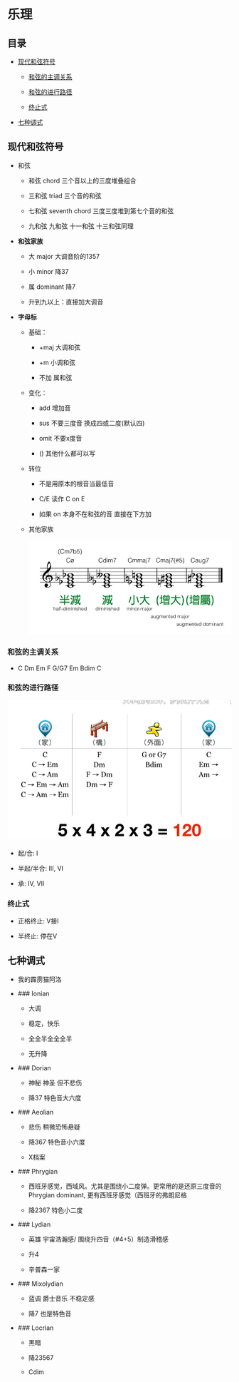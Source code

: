 # 乐理

## 目录

*   [现代和弦符号](#现代和弦符号)

    *   [和弦的主调关系](#和弦的主调关系)

    *   [和弦的进行路径](#和弦的进行路径)

    *   [终止式](#终止式)

*   [七种调式](#七种调式)

## 现代和弦符号

*   和弦

    *   和弦 chord 三个音以上的三度堆叠组合

    *   三和弦 triad 三个音的和弦

    *   七和弦 seventh chord 三度三度堆到第七个音的和弦

    *   九和弦 九和弦 十一和弦 十三和弦同理

*   **和弦家族**

    *   大 major 大调音阶的1357

    *   小 minor 降37

    *   属 dominant 降7

    *   升到九以上：直接加大调音

*   **字母标**

    *   基础：

        *   \+maj 大调和弦

        *   \+m 小调和弦

        *   不加 属和弦

    *   变化：

        *   add 增加音

        *   sus 不要三度音 换成四或二度(默认四)

        *   omit 不要x度音

        *   ()  其他什么都可以写

    *   转位

        *   不是用原本的根音当最低音

        *   C/E 读作 C on E

        *   如果 on 本身不在和弦的音 直接在下方加

    *   其他家族

        ![](image/image_1642351719764_0_55KaP6k6-u.png)

### 和弦的主调关系

*   C Dm Em F G/G7 Em Bdim C

### 和弦的进行路径

![](image/image_1642171910951_0_863_xTulMY.png)

*   起/合: Ⅰ

*   半起/半合: Ⅲ, Ⅵ

*   承: Ⅳ, Ⅶ

### 终止式

*   正格终止: Ⅴ接Ⅰ

*   半终止: 停在Ⅴ

## 七种调式

*   我的霹雳猫阿洛

*   \### Ionian

    *   大调

    *   稳定，快乐

    *   全全半全全全半

    *   无升降

*   \### Dorian

    *   神秘 神圣 但不悲伤

    *   降37 特色音大六度

*   \### Aeolian

    *   悲伤 稍微恐怖悬疑

    *   降367 特色音小六度

    *   X档案

*   \### Phrygian

    *   西班牙感觉，西域风。尤其是围绕小二度弹。更常用的是还原三度音的Phrygian dominant, 更有西班牙感觉（西班牙的弗朗尼格

    *   降2367 特色小二度

*   \### Lydian

    *   英雄 宇宙浩瀚感/ 围绕升四音（#4+5）制造滑稽感

    *   升4

    *   辛普森一家

*   \### Mixolydian

    *   蓝调 爵士音乐 不稳定感

    *   降7 也是特色音

*   \### Locrian

    *   黑暗

    *   降23567

    *   Cdim
